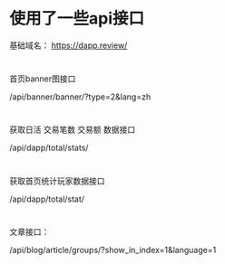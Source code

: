 # 使用了一些api接口

基础域名： https://dapp.review/


# 
首页banner图接口

/api/banner/banner/?type=2&lang=zh

#
获取日活 交易笔数 交易额 数据接口

/api/dapp/total/stats/

#
获取首页统计玩家数据接口

/api/dapp/total/stat/

#
文章接口：

/api/blog/article/groups/?show_in_index=1&language=1

#

